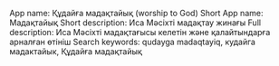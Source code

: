 App name: Құдайға мадақтайық (worship to God)
Short App name: Мадақтайық
Short description: Иса Мәсіхті мадақтау жинағы
Full description: Иса Мәсіхті мадақтағысы келетін және қалайтындарға арналған өтініш
Search keywords: qudayga madaqtayiq, кудайга мадактайык, Құдайға мадақтайық